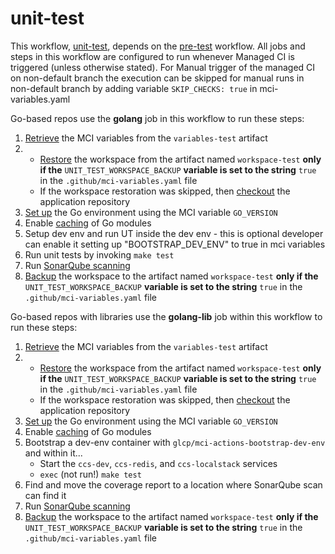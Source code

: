 # unit-test
This workflow, [unit-test](https://github.com/glcp/managed-ci-workflow/tree/v1.4.0/.github/workflows/mci-unit-test.yaml), 
depends on the [pre-test](../pre-test/jobs) workflow.
All jobs and steps in this workflow are configured to run whenever Managed CI is triggered 
(unless otherwise stated).
For Manual trigger of the managed CI on non-default branch the execution can be skipped for manual runs in non-default branch by adding variable `SKIP_CHECKS: true` in mci-variables.yaml

Go-based repos use the **golang** job in this workflow to run these steps:

1. [Retrieve](https://github.com/glcp/mci-actions-variables-restore/tree/v2) the MCI variables
   from the `variables-test` artifact
2. 
   * [Restore](https://github.com/glcp/mci-actions-workspace-restore/tree/v1) the workspace
     from the artifact named `workspace-test` **only if the** `UNIT_TEST_WORKSPACE_BACKUP`
     **variable is set to the string** `true` in the `.github/mci-variables.yaml` file
   * If the workspace restoration was skipped, then
     [checkout](https://github.com/actions/checkout) the application repository
3. [Set up](https://github.com/actions/setup-go/tree/v3) the Go environment using the MCI variable `GO_VERSION`
4. Enable [caching](https://github.com/actions/cache/tree/v3) of Go modules
5. Setup dev env and run UT inside the dev env - this is optional developer can enable it setting up "BOOTSTRAP_DEV_ENV" to true  in mci variables
6. Run unit tests by invoking `make test`
7. Run [SonarQube scanning](https://github.com/hpe-actions/sonarqube-scan)
8. [Backup](https://github.com/glcp/mci-actions-workspace-backup/tree/v1) the workspace to the
   artifact named `workspace-test` **only if the** `UNIT_TEST_WORKSPACE_BACKUP`
   **variable is set to the string** `true` in the `.github/mci-variables.yaml` file


Go-based repos with libraries use the **golang-lib** job within this workflow to run these steps:
1. [Retrieve](https://github.com/glcp/mci-actions-variables-restore/tree/v2) the MCI variables
   from the `variables-test` artifact
2. 
   * [Restore](https://github.com/glcp/mci-actions-workspace-restore/tree/v1) the workspace
     from the artifact named `workspace-test` **only if the** `UNIT_TEST_WORKSPACE_BACKUP`
     **variable is set to the string** `true` in the `.github/mci-variables.yaml` file
   * If the workspace restoration was skipped, then
     [checkout](https://github.com/actions/checkout) the application repository
3. [Set up](https://github.com/actions/setup-go/tree/v3) the Go environment using the MCI variable `GO_VERSION`
4. Enable [caching](https://github.com/actions/cache/tree/v3) of Go modules
5. Bootstrap a dev-env container with `glcp/mci-actions-bootstrap-dev-env` and within it...
   * Start the `ccs-dev`, `ccs-redis`, and `ccs-localstack` services
   * `exec` (not run!) `make test`
6. Find and move the coverage report to a location where SonarQube scan can find it
6. Run [SonarQube scanning](https://github.com/hpe-actions/sonarqube-scan)
7. [Backup](https://github.com/glcp/mci-actions-workspace-backup/tree/v1) the workspace to the
   artifact named `workspace-test` **only if the** `UNIT_TEST_WORKSPACE_BACKUP`
   **variable is set to the string** `true` in the `.github/mci-variables.yaml` file
